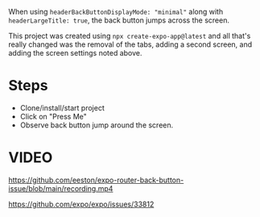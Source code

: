 When using `headerBackButtonDisplayMode: "minimal"` along with `headerLargeTitle: true`, the back button jumps across the screen.

This project was created using `npx create-expo-app@latest` and all that's really changed was the removal of the tabs, adding a second screen, and adding the screen settings noted above.

# Steps
- Clone/install/start project
- Click on "Press Me"
- Observe back button jump around the screen.

# VIDEO
https://github.com/eeston/expo-router-back-button-issue/blob/main/recording.mp4

https://github.com/expo/expo/issues/33812
